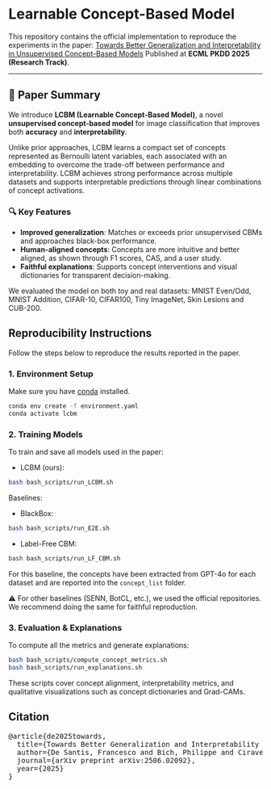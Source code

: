 # Learnable Concept-Based Model

This repository contains the official implementation to reproduce the experiments in the paper: [Towards Better Generalization and Interpretability in Unsupervised Concept-Based Models](https://arxiv.org/abs/2506.02092)
Published at **ECML PKDD 2025 (Research Track)**.

---

## 📄 Paper Summary

We introduce **LCBM (Learnable Concept-Based Model)**, a novel **unsupervised concept-based model** for image classification that improves both **accuracy** and **interpretability**.

Unlike prior approaches, LCBM learns a compact set of concepts represented as Bernoulli latent variables, each associated with an embedding to overcome the trade-off between performance and interpretability. LCBM achieves strong performance across multiple datasets and supports interpretable predictions through linear combinations of concept activations.

### 🔍 Key Features
- **Improved generalization**: Matches or exceeds prior unsupervised CBMs and approaches black-box performance.
- **Human-aligned concepts**: Concepts are more intuitive and better aligned, as shown through F1 scores, CAS, and a user study.
- **Faithful explanations**: Supports concept interventions and visual dictionaries for transparent decision-making.

We evaluated the model on both toy and real datasets: MNIST Even/Odd, MNIST Addition, CIFAR-10, CIFAR100, Tiny ImageNet, Skin Lesions and CUB-200.

## Reproducibility Instructions

Follow the steps below to reproduce the results reported in the paper.

### 1. Environment Setup

Make sure you have [conda](https://docs.conda.io/en/latest/) installed.

```bash
conda env create -f environment.yaml
conda activate lcbm
```

### 2. Training Models
To train and save all models used in the paper:

- LCBM (ours):
```bash
bash bash_scripts/run_LCBM.sh
```

Baselines:
- BlackBox:
```bash
bash bash_scripts/run_E2E.sh
```
- Label-Free CBM:
```bash
bash bash_scripts/run_LF_CBM.sh
```
For this baseline, the concepts have been extracted from GPT-4o for each dataset and are reported into the `concept_list` folder.

⚠️ For other baselines (SENN, BotCL, etc.), we used the official repositories. We recommend doing the same for faithful reproduction.

### 3. Evaluation & Explanations
To compute all the metrics and generate explanations:
```bash
bash bash_scripts/compute_concept_metrics.sh
bash bash_scripts/run_explanations.sh
```

These scripts cover concept alignment, interpretability metrics, and qualitative visualizations such as concept dictionaries and Grad-CAMs.

## Citation
<pre>@article{de2025towards,
  title={Towards Better Generalization and Interpretability in Unsupervised Concept-Based Models},
  author={De Santis, Francesco and Bich, Philippe and Ciravegna, Gabriele and Barbiero, Pietro and Giordano, Danilo and Cerquitelli, Tania},
  journal={arXiv preprint arXiv:2506.02092},
  year={2025}
}</pre>
